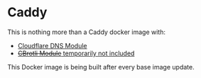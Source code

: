 # Caddy

This is nothing more than a Caddy docker image with:
- [Cloudflare DNS Module](https://github.com/caddy-dns/cloudflare)
- [~~CBrotli Module~~ temporarily not included](https://github.com/dunglas/caddy-cbrotli)

This Docker image is being built after every base image update. 
